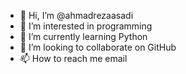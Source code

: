 - 👋 Hi, I’m @ahmadrezaasadi
- 👀 I’m interested in programming
- 🌱 I’m currently learning  Python
- 💞️ I’m looking to collaborate on  GitHub
- 📫 How to reach me email

<!---
ahmadrezaasadi/ahmadrezaasadi is a ✨ special ✨ repository because its `README.md` (this file) appears on your GitHub profile.
You can click the Preview link to take a look at your changes.
--->
